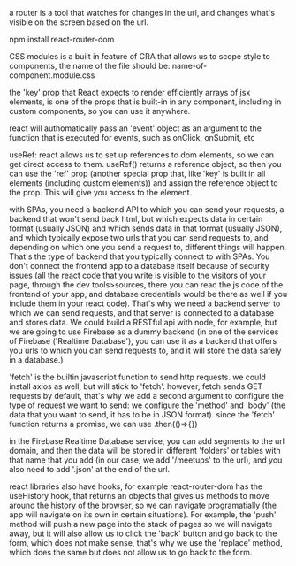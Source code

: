 a router is a tool that watches for changes in the url, and changes what's visible on the screen based on the url.

npm install react-router-dom

CSS modules is a built in feature of CRA that allows us to scope style to components, the name of the file should be: name-of-component.module.css

the 'key' prop that React expects to render efficiently arrays of jsx elements, is one of the props that is built-in in any component, including in custom components, so you can use it anywhere.

react will authomatically pass an 'event' object as an argument to the function that is executed for events, such as onClick, onSubmit, etc

useRef: react allows us to set up references to dom elements, so we can get direct access to them. useRef() returns a reference object, so then you can use the 'ref' prop (another special prop that, like 'key' is built in all elements (including custom elements)) and assign the reference object to the prop. This will give you access to the element.

with SPAs, you need a backend API to which you can send your requests, a backend that won't send back html, but which expects data in certain format (usually JSON) and which sends data in that format (usually JSON), and which typically expose two urls that you can send requests to, and depending on which one you send a request to, different things will happen. That's the type of backend that you typically connect to with SPAs. You don't connect the frontend app to a database itself because of security issues (all the react code that you write is visible to the visitors of your page, through the dev tools>sources, there you can read the js code of the frontend of your app, and database credentials would be there as well if you include them in your react code). That's why we need a backend server to which we can send requests, and that server is connected to a database and stores data. We could build a RESTful api with node, for example, but we are going to use Firebase as a dummy backend (in one of the services of Firebase ('Realtime Database'), you can use it as a backend that offers you urls to which you can send requests to, and it will store the data safely in a database.)

'fetch' is the builtin javascript function to send http requests. we could install axios as well, but will stick to 'fetch'. however, fetch sends GET requests by default, that's why we add a second argument to configure the type of request we want to send: we configure the 'method' and 'body' (the data that you want to send, it has to be in JSON format). since the 'fetch' function returns a promise, we can use .then(()=>{})

in the Firebase Realtime Database service, you can add segments to the url domain, and then the data will be stored in different 'folders' or tables with that name that you add (in our case, we add '/meetups' to the url), and you also need to add '.json' at the end of the url.

react libraries also have hooks, for example react-router-dom has the useHistory hook, that returns an objects that gives us methods to move around the history of the browser, so we can navigate programatially (the app will navigate on its own in certain situations). For example, the 'push' method will push a new page into the stack of pages so we will navigate away, but it will also allow us to click the 'back' button and go back to the form, which does not make sense, that's why we use the 'replace' method, which does the same but does not allow us to go back to the form.
